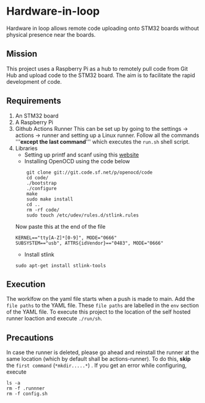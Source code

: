 # Hardware-in-loop
Hardware in loop allows remote code uploading onto STM32 boards without physical presence near the boards.

## Mission
This project uses a Raspberry Pi as a hub to remotely pull code from Git Hub and upload code to the STM32 board. The aim is to facilitate the rapid development of code.

## Requirements
1. An STM32 board
2. A Raspberry Pi
3. Github Actions Runner
This can be set up by going to the settings -> actions -> runner and setting up a Linux runner. Follow all the commands '''**except the last command**''' which executes the `run.sh` shell script. 
4. Libraries
    - Setting up printf and scanf using this [website](https://shawnhymel.com/1873/how-to-use-printf-on-stm32/)
    - Installing OpenOCD using the code below
    ``` 
        git clone git://git.code.sf.net/p/openocd/code
        cd code/
        ./bootstrap
        ./configure
        make
        sudo make install
        cd ..
        rm -rf code/
        sudo touch /etc/udev/rules.d/stlink.rules
    ```
    Now paste this at the end of the file
    ```
    KERNEL=="tty[A-Z]*[0-9]", MODE="0666"
    SUBSYSTEM=="usb", ATTRS{idVendor}=="0483", MODE="0666"
    ```
    - Install stlink
    ```
    sudo apt-get install stlink-tools
    ```
## Execution
The worklfow on the yaml file starts when a push is made to main. 
Add the `file paths` to the YAML file. These `file paths` are labelled in the `env` section of the YAML file.
To execute this project to the location of the self hosted runner loaction and execute `./run/sh`.

## Precautions
In case the runner is deleted, please go ahead and reinstall the runner at the same location (which by default shall be actions-runner). To do this, **skip** the `first command` (`*mkdir.....*`) . 
If you get an error while configuring, execute
```
ls -a
rm -f .runnner
rm -f config.sh
```





